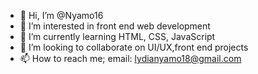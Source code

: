 - 👋 Hi, I’m @Nyamo16
- 👀 I’m interested in front end web development
- 🌱 I’m currently learning HTML, CSS, JavaScript
- 💞️ I’m looking to collaborate on UI/UX,front end projects
- 📫 How to reach me; email: lydianyamo18@gmail.com

<!---
Nyamo16/Nyamo16 is a ✨ special ✨ repository because its `README.md` (this file) appears on your GitHub profile.
You can click the Preview link to take a look at your changes.
--->
